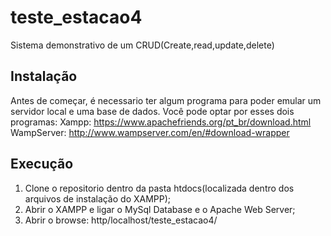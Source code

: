 # teste_estacao4

Sistema demonstrativo de um CRUD(Create,read,update,delete)

## Instalação

Antes de começar, é necessario ter algum programa para 
poder emular um servidor local e uma base de dados.
Você pode optar por esses dois programas:
Xampp: https://www.apachefriends.org/pt_br/download.html
WampServer: http://www.wampserver.com/en/#download-wrapper

## Execução

1. Clone o repositorio dentro da pasta htdocs(localizada dentro dos arquivos de instalação do XAMPP);
2. Abrir o XAMPP e ligar o MySql Database e o Apache Web Server;
3. Abrir o browse: http/localhost/teste_estacao4/


